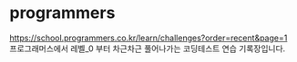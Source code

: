 # programmers
https://school.programmers.co.kr/learn/challenges?order=recent&page=1 <br>
프로그래머스에서 레벨_0 부터 차근차근 풀어나가는 코딩테스트 연습 기록장입니다.
